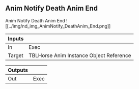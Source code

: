 ## Anim Notify Death Anim End
Anim Notify Death Anim End
![[../img/nd_img_AnimNotify_DeathAnim_End.png]]

|Inputs||
|--|--|
| In | Exec |
| Target | TBLHorse Anim Instance Object Reference |

|Outputs||
|--|--|
| Out | Exec |

